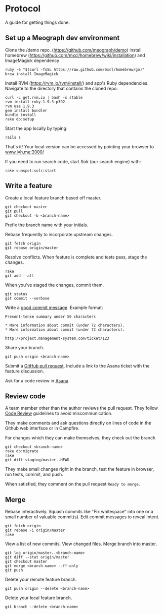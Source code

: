 Protocol
========

A guide for getting things done.

Set up a Meograph dev environment
-------------

Clone the /demo repo. (https://github.com/meograph/demo)
Install homebrew (https://github.com/mxcl/homebrew/wiki/installation) and ImageMagick dependency

    ruby -e "$(curl -fsSL https://raw.github.com/mxcl/homebrew/go)"
    brew install ImageMagick

Install RVM (https://rvm.io/rvm/install/) and app's Ruby dependencies. Navigate to the directory that contains the cloned repo.

    curl -L get.rvm.io | bash -s stable
    rvm install ruby-1.9.3-p392
    rvm use 1.9.3
    gem install bundler
    bundle install
    rake db:setup

Start the app locally by typing:

    rails s
    
That's it! Your local version can be accessed by pointing your browser to www.lvh.me:3000/

If you need to run search code, start Solr (our search engine) with:

    rake sunspot:solr:start



Write a feature
---------------

Create a local feature branch based off master.

    git checkout master
    git pull
    git checkout -b <branch-name>

Prefix the branch name with your initials.

Rebase frequently to incorporate upstream changes.

    git fetch origin
    git rebase origin/master

Resolve conflicts. When feature is complete and tests pass, stage the changes.

    rake
    git add --all

When you've staged the changes, commit them.

    git status
    git commit --verbose

Write a [good commit message](http://goo.gl/w11us). Example format:

    Present-tense summary under 50 characters

    * More information about commit (under 72 characters).
    * More information about commit (under 72 characters).

    http://project.management-system.com/ticket/123

Share your branch.

    git push origin <branch-name>

Submit a [GitHub pull request](http://goo.gl/Kmdee). Include a link to the Asana ticket with the feature discussion.

Ask for a code review in [Asana](http://app.asana.com).

Review code
-----------

A team member other than the author reviews the pull request. They follow
[Code Review](../code-review) guidelines to avoid
miscommunication.

They make comments and ask questions directly on lines of code in the Github
web interface or in Campfire.

For changes which they can make themselves, they check out the branch.

    git checkout <branch-name>
    rake db:migrate
    rake
    git diff staging/master..HEAD

They make small changes right in the branch, test the feature in browser,
run tests, commit, and push.

When satisfied, they comment on the pull request `Ready to merge.`

Merge
-----

Rebase interactively. Squash commits like "Fix whitespace" into one or a
small number of valuable commit(s). Edit commit messages to reveal intent.

    git fetch origin
    git rebase -i origin/master
    rake

View a list of new commits. View changed files. Merge branch into master.

    git log origin/master..<branch-name>
    git diff --stat origin/master
    git checkout master
    git merge <branch-name> --ff-only
    git push

Delete your remote feature branch.

    git push origin --delete <branch-name>

Delete your local feature branch.

    git branch --delete <branch-name>
